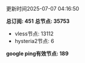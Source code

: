 更新时间2025-07-07 04:16:50

**总订阅: 451**
**总节点: 35753**
- vless节点: 13112
- hysteria2节点: 6

**google ping有效节点: 189**
